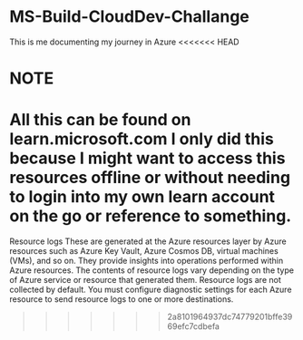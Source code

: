 # MS-Build-CloudDev-Challange
This is me documenting my journey in Azure
<<<<<<< HEAD

# NOTE 
All this can be found on learn.microsoft.com I only did this because I might want to access this resources offline or without needing to login into my own learn account on the go or reference to something.
=======
Resource logs These are generated at the Azure resources layer by
Azure resources such as Azure Key Vault, Azure Cosmos DB, virtual
machines (VMs), and so on. They provide insights into operations
performed within Azure resources. The contents of resource logs vary
depending on the type of Azure service or resource that generated
them. Resource logs are not collected by default. You must configure
diagnostic settings for each Azure resource to send resource logs to
one or more destinations.
>>>>>>> 2a8101964937dc74779201bffe3969efc7cdbefa
